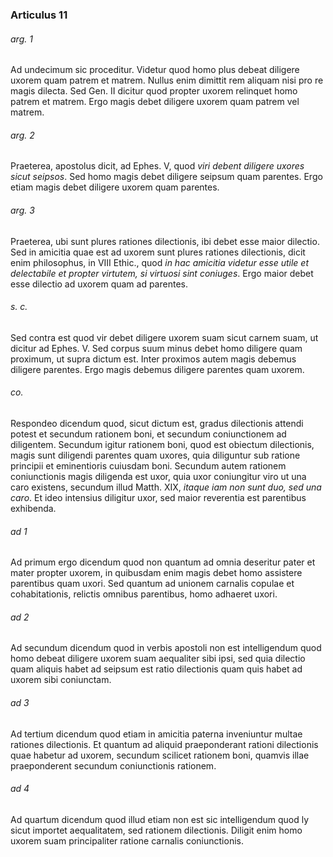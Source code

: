 ### Articulus 11

###### arg. 1
Ad undecimum sic proceditur. Videtur quod homo plus debeat diligere uxorem quam patrem et matrem. Nullus enim dimittit rem aliquam nisi pro re magis dilecta. Sed Gen. II dicitur quod propter uxorem relinquet homo patrem et matrem. Ergo magis debet diligere uxorem quam patrem vel matrem.

###### arg. 2
Praeterea, apostolus dicit, ad Ephes. V, quod *viri debent diligere uxores sicut seipsos*. Sed homo magis debet diligere seipsum quam parentes. Ergo etiam magis debet diligere uxorem quam parentes.

###### arg. 3
Praeterea, ubi sunt plures rationes dilectionis, ibi debet esse maior dilectio. Sed in amicitia quae est ad uxorem sunt plures rationes dilectionis, dicit enim philosophus, in VIII Ethic., quod *in hac amicitia videtur esse utile et delectabile et propter virtutem, si virtuosi sint coniuges*. Ergo maior debet esse dilectio ad uxorem quam ad parentes.

###### s. c.
Sed contra est quod vir debet diligere uxorem suam sicut carnem suam, ut dicitur ad Ephes. V. Sed corpus suum minus debet homo diligere quam proximum, ut supra dictum est. Inter proximos autem magis debemus diligere parentes. Ergo magis debemus diligere parentes quam uxorem.

###### co.
Respondeo dicendum quod, sicut dictum est, gradus dilectionis attendi potest et secundum rationem boni, et secundum coniunctionem ad diligentem. Secundum igitur rationem boni, quod est obiectum dilectionis, magis sunt diligendi parentes quam uxores, quia diliguntur sub ratione principii et eminentioris cuiusdam boni. Secundum autem rationem coniunctionis magis diligenda est uxor, quia uxor coniungitur viro ut una caro existens, secundum illud Matth. XIX, *itaque iam non sunt duo, sed una caro*. Et ideo intensius diligitur uxor, sed maior reverentia est parentibus exhibenda.

###### ad 1
Ad primum ergo dicendum quod non quantum ad omnia deseritur pater et mater propter uxorem, in quibusdam enim magis debet homo assistere parentibus quam uxori. Sed quantum ad unionem carnalis copulae et cohabitationis, relictis omnibus parentibus, homo adhaeret uxori.

###### ad 2
Ad secundum dicendum quod in verbis apostoli non est intelligendum quod homo debeat diligere uxorem suam aequaliter sibi ipsi, sed quia dilectio quam aliquis habet ad seipsum est ratio dilectionis quam quis habet ad uxorem sibi coniunctam.

###### ad 3
Ad tertium dicendum quod etiam in amicitia paterna inveniuntur multae rationes dilectionis. Et quantum ad aliquid praeponderant rationi dilectionis quae habetur ad uxorem, secundum scilicet rationem boni, quamvis illae praeponderent secundum coniunctionis rationem.

###### ad 4
Ad quartum dicendum quod illud etiam non est sic intelligendum quod ly sicut importet aequalitatem, sed rationem dilectionis. Diligit enim homo uxorem suam principaliter ratione carnalis coniunctionis.

